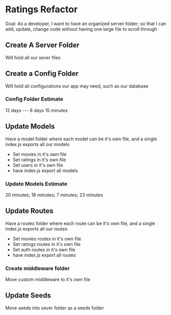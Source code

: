# Ratings Refactor

Goal: As a developer, I want to have an organized server folder; so that I can add, update, change code without having one large file to scroll through

## Create A Server Folder

Will hold all our sever files

## Create a Config Folder

Will hold all configurations our app may need, such as our database

### Config Folder Estimate

12 days --- 6 days  15 minutes

## Update Models

Have a model folder where each model can be it's own file, and a single index.js exports all our models

- Set movies in it's own file
- Set ratings in it's own file
- Set users in it's own file
- have index.js export all models

### Update Models Estimate

20 minutes; 18 minutes; 7 minutes; 23 minutes

## Update Routes

Have a routes folder where each route can be it's own file, and a single index.js exports all our routes

- Set movies routes in it's own file
- Set ratings routes in it's own file
- Set auth routes in it's own file
- have index.js export all routes

### Create middleware folder

Move custom middleware to it's own file

## Update Seeds

Move seeds into sever folder as a seeds folder
